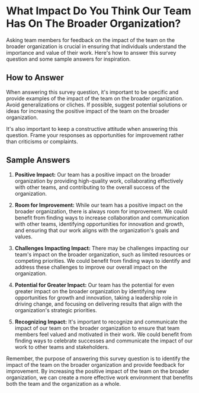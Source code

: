 What Impact Do You Think Our Team Has On The Broader Organization?
=========================================================================================

Asking team members for feedback on the impact of the team on the broader organization is crucial in ensuring that individuals understand the importance and value of their work. Here's how to answer this survey question and some sample answers for inspiration.

How to Answer
-------------

When answering this survey question, it's important to be specific and provide examples of the impact of the team on the broader organization. Avoid generalizations or cliches. If possible, suggest potential solutions or ideas for increasing the positive impact of the team on the broader organization.

It's also important to keep a constructive attitude when answering this question. Frame your responses as opportunities for improvement rather than criticisms or complaints.

Sample Answers
--------------

1. **Positive Impact:** Our team has a positive impact on the broader organization by providing high-quality work, collaborating effectively with other teams, and contributing to the overall success of the organization.

2. **Room for Improvement:** While our team has a positive impact on the broader organization, there is always room for improvement. We could benefit from finding ways to increase collaboration and communication with other teams, identifying opportunities for innovation and growth, and ensuring that our work aligns with the organization's goals and values.

3. **Challenges Impacting Impact:** There may be challenges impacting our team's impact on the broader organization, such as limited resources or competing priorities. We could benefit from finding ways to identify and address these challenges to improve our overall impact on the organization.

4. **Potential for Greater Impact:** Our team has the potential for even greater impact on the broader organization by identifying new opportunities for growth and innovation, taking a leadership role in driving change, and focusing on delivering results that align with the organization's strategic priorities.

5. **Recognizing Impact:** It's important to recognize and communicate the impact of our team on the broader organization to ensure that team members feel valued and motivated in their work. We could benefit from finding ways to celebrate successes and communicate the impact of our work to other teams and stakeholders.

Remember, the purpose of answering this survey question is to identify the impact of the team on the broader organization and provide feedback for improvement. By increasing the positive impact of the team on the broader organization, we can create a more effective work environment that benefits both the team and the organization as a whole.
